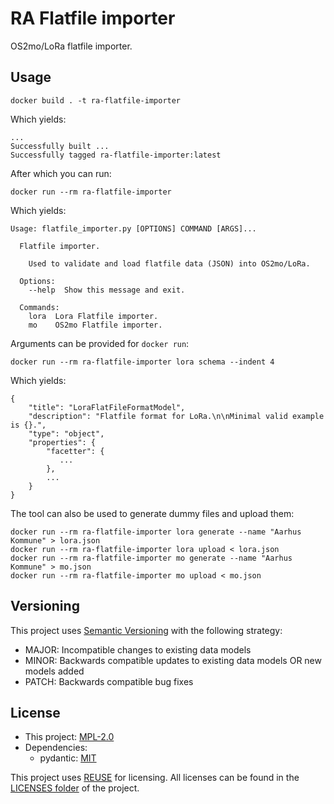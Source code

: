 <!--
SPDX-FileCopyrightText: 2021 Magenta ApS <https://magenta.dk>
SPDX-License-Identifier: MPL-2.0
-->


# RA Flatfile importer

OS2mo/LoRa flatfile importer.

## Usage
```
docker build . -t ra-flatfile-importer
```
Which yields:
```
...
Successfully built ...
Successfully tagged ra-flatfile-importer:latest
```
After which you can run:
```
docker run --rm ra-flatfile-importer
```
Which yields:
```
Usage: flatfile_importer.py [OPTIONS] COMMAND [ARGS]...

  Flatfile importer.

    Used to validate and load flatfile data (JSON) into OS2mo/LoRa.

  Options:
    --help  Show this message and exit.

  Commands:
    lora  Lora Flatfile importer.
    mo    OS2mo Flatfile importer.
```
Arguments can be provided for `docker run`:
```
docker run --rm ra-flatfile-importer lora schema --indent 4
```
Which yields:
```
{
    "title": "LoraFlatFileFormatModel",
    "description": "Flatfile format for LoRa.\n\nMinimal valid example is {}.",
    "type": "object",
    "properties": {
        "facetter": {
           ...
        },
        ...
    }
}
```

The tool can also be used to generate dummy files and upload them:
```
docker run --rm ra-flatfile-importer lora generate --name "Aarhus Kommune" > lora.json
docker run --rm ra-flatfile-importer lora upload < lora.json
docker run --rm ra-flatfile-importer mo generate --name "Aarhus Kommune" > mo.json
docker run --rm ra-flatfile-importer mo upload < mo.json
```

## Versioning
This project uses [Semantic Versioning](https://semver.org/) with the following strategy:
- MAJOR: Incompatible changes to existing data models
- MINOR: Backwards compatible updates to existing data models OR new models added
- PATCH: Backwards compatible bug fixes

<!--
## Getting Started

TODO: README section missing!

### Prerequisites


TODO: README section missing!

### Installing

TODO: README section missing!

## Running the tests

TODO: README section missing!

## Deployment

TODO: README section missing!

## Built With

TODO: README section missing!

## Authors

Magenta ApS <https://magenta.dk>

TODO: README section missing!
-->
## License
- This project: [MPL-2.0](MPL-2.0.txt)
- Dependencies:
  - pydantic: [MIT](MIT.txt)

This project uses [REUSE](https://reuse.software) for licensing. All licenses can be found in the [LICENSES folder](LICENSES/) of the project.
